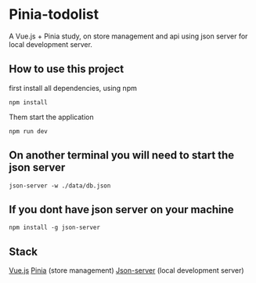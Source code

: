 # Pinia-todolist
A Vue.js + Pinia study, on store management and api using json server for local development server.

## How to use this project
first install all dependencies, using npm

```npm
npm install
```

Them start the application

```npm
npm run dev
```

## On another terminal you will need to start the json server

```npm
json-server -w ./data/db.json
```

## If you dont have json server on your machine

```npm
npm install -g json-server
```

## Stack

[Vue.js](https://vuejs.org/)
[Pinia](https://pinia.vuejs.org/) (store management)
[Json-server](https://www.npmjs.com/package/json-server) (local development server)